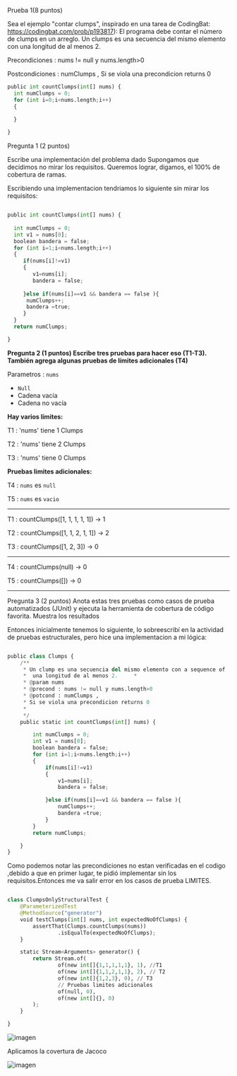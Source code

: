 Prueba 1(8 puntos)

Sea el ejemplo "contar clumps", inspirado en una tarea de CodingBat: https://codingbat.com/prob/p193817):
El programa debe contar el número de clumps en un arreglo. Un clumps es una secuencia del mismo elemento
con una longitud de al menos 2.

Precondiciones : nums != null y nums.length>0

Postcondiciones : numClumps ,
Si se viola una precondicion returns 0


```python
public int countClumps(int[] nums) {
  int numClumps = 0;
  for (int i=0;i<nums.length;i++)
  {

  }
  
}
```

Pregunta 1 (2 puntos)

Escribe una implementación del problema dado
Supongamos que decidimos no mirar los requisitos. Queremos lograr, digamos, el 100% de cobertura de
ramas.

  Escribiendo una implementacion tendriamos lo siguiente sin mirar los requisitos:

```python

public int countClumps(int[] nums) { 
  
  int numClumps = 0;
  int v1 = nums[0];
  boolean bandera = false;
  for (int i=1;i<nums.length;i++)
  {
     if(nums[i]!=v1)
     {
        v1=nums[i];
        bandera = false;
        
     }else if(nums[i]==v1 && bandera == false ){
      numClumps++;
      bandera =true;
     }
  }
  return numClumps;

}

```


**Pregunta 2 (1 puntos) Escribe tres pruebas para hacer eso (T1-T3). También agrega algunas pruebas de
límites adicionales (T4)**

Parametros : `nums`
  - `Null`
  - Cadena vacía
  - Cadena no vacía

**Hay varios límites:**

T1 : 'nums' tiene 1 Clumps

T2 : 'nums' tiene 2 Clumps

T3 : 'nums' tiene 0 Clumps


**Pruebas limites adicionales:**

T4 : `nums` es `null`

T5 : `nums` es `vacio`

----------------------------
T1 :  countClumps([1, 1, 1, 1, 1]) → 1

T2 :  countClumps([1, 1, 2, 1, 1]) → 2

T3 :  countClumps([1, 2, 3]) → 0	

----------------------------
T4 :  countClumps(null) → 0

T5 :  countClumps([]) → 0

----------------------------

Pregunta 3 (2 puntos) Anota estas tres pruebas como casos de prueba automatizados (JUnit) y ejecuta la
herramienta de cobertura de código favorita. Muestra los resultados

Entonces inicialmente tenemos lo siguiente, lo sobreescribí en la actividad de pruebas estructurales, pero hice 
una implementacion a mi lógica:


```python

public class Clumps {
    /**
     * Un clump es una secuencia del mismo elemento con a sequence of
     *  una longitud de al menos 2.     *
     * @param nums
     * @precond : nums != null y nums.length>0
     * @potcond : numClumps ,
     * Si se viola una precondicion returns 0
     *
     */
    public static int countClumps(int[] nums) {

        int numClumps = 0;
        int v1 = nums[0];
        boolean bandera = false;
        for (int i=1;i<nums.length;i++)
        {
            if(nums[i]!=v1)
            {
                v1=nums[i];
                bandera = false;

            }else if(nums[i]==v1 && bandera == false ){
                numClumps++;
                bandera =true;
            }
        }
        return numClumps;

    }
}

```

Como podemos notar las precondiciones no estan verificadas en el codigo ,debido a que en primer lugar,
te pidió implementar sin los requisitos.Entonces me va salir error en los casos de prueba LIMITES.

```python

class ClumpsOnlyStructuralTest {
    @ParameterizedTest
    @MethodSource("generator")
    void testClumps(int[] nums, int expectedNoOfClumps) {
        assertThat(Clumps.countClumps(nums))
                .isEqualTo(expectedNoOfClumps);
    }

    static Stream<Arguments> generator() {
        return Stream.of(
                of(new int[]{1,1,1,1,1}, 1), //T1
                of(new int[]{1,1,2,1,1}, 2), // T2
                of(new int[]{1,2,3}, 0), // T3
                // Pruebas limites adicionales
                of(null, 0),
                of(new int[]{}, 0)
        );
    }

}
```

![imagen](https://github.com/GabrielBarrientos99/CC-3S2/assets/129352498/8bfbd5de-7584-4f2b-a8d0-0348da4a324c)

Aplicamos la covertura de Jacoco

![imagen](https://github.com/GabrielBarrientos99/CC-3S2/assets/129352498/cc424bbd-bbe5-4d5e-9943-770218b3cc4d)









